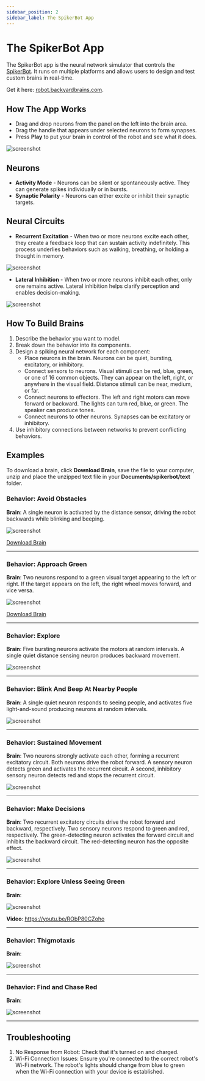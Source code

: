 ```yaml
---
sidebar_position: 2
sidebar_label: The SpikerBot App
---
```

# The SpikerBot App #
The SpikerBot app is the neural network simulator that controls the [SpikerBot](https://docs.backyardbrains.com/Neuroengineering/Pre-Release/SpikerBot/). It runs on multiple platforms and allows users to design and test custom brains in real-time.

Get it here: [robot.backyardbrains.com](https://robot.backyardbrains.com).

## How The App Works ##
- Drag and drop neurons from the panel on the left into the brain area.
- Drag the handle that appears under selected neurons to form synapses.
- Press **Play** to put your brain in control of the robot and see what it does.

![screenshot](screenshot1.png)

## Neurons ##
- **Activity Mode** - Neurons can be silent or spontaneously active. They can generate spikes individually or in bursts.
- **Synaptic Polarity** - Neurons can either excite or inhibit their synaptic targets.

## Neural Circuits ##
- **Recurrent Excitation** - When two or more neurons excite each other, they create a feedback loop that can sustain activity indefinitely. This process underlies behaviors such as walking, breathing, or holding a thought in memory.

![screenshot](circuit1.png)

- **Lateral Inhibition** - When two or more neurons inhibit each other, only one remains active. Lateral inhibition helps clarify perception and enables decision-making.

![screenshot](circuit2.png)

## How To Build Brains ##
1. Describe the behavior you want to model.
2. Break down the behavior into its components.
3. Design a spiking neural network for each component:
    - Place neurons in the brain. Neurons can be quiet, bursting, excitatory, or inhibitory.
    - Connect sensors to neurons. Visual stimuli can be red, blue, green, or one of 16 common objects. They can appear on the left, right, or anywhere in the visual field. Distance stimuli can be near, medium, or far.
    - Connect neurons to effectors. The left and right motors can move forward or backward. The lights can turn red, blue, or green. The speaker can produce tones.
    - Connect neurons to other neurons. Synapses can be excitatory or inhibitory.
4. Use inhibitory connections between networks to prevent conflicting behaviors.

## Examples ##
To download a brain, click **Download Brain**, save the file to your computer, unzip and place the unzipped text file in your **Documents/spikerbot/text** folder.

### Behavior: Avoid Obstacles ###
**Brain**: A single neuron is activated by the distance sensor, driving the robot backwards while blinking and beeping.

![screenshot](brain1.png)

[Download Brain](./AvoidObstacles.zip)

---

### Behavior: Approach Green ###
**Brain**: Two neurons respond to a green visual target appearing to the left or right. If the target appears on the left, the right wheel moves forward, and vice versa.

![screenshot](brain2.png)

[Download Brain](./ApproachGreen.zip)

---

### Behavior: Explore ###
**Brain**: Five bursting neurons activate the motors at random intervals. A single quiet distance sensing neuron produces backward movement.

![screenshot](brain3.png)

---

### Behavior: Blink And Beep At Nearby People ###
**Brain**: A single quiet neuron responds to seeing people, and activates five light-and-sound producing neurons at random intervals.

![screenshot](brain4.png)

---

### Behavior: Sustained Movement ###
**Brain**: Two neurons strongly activate each other, forming a recurrent excitatory circuit. Both neurons drive the robot forward. A sensory neuron detects green and activates the recurrent circuit. A second, inhibitory sensory neuron detects red and stops the recurrent circuit.

![screenshot](brain5.png)

---

### Behavior: Make Decisions ###
**Brain**: Two recurrent excitatory circuits drive the robot forward and backward, respectively. Two sensory neurons respond to green and red, respectively. The green-detecting neuron activates the forward circuit and inhibits the backward circuit. The red-detecting neuron has the opposite effect.

![screenshot](brain6.png)

---

### Behavior: Explore Unless Seeing Green ###
**Brain**: 

![screenshot](brain7.jpg)

**Video**: https://youtu.be/RObP80CZoho

---

### Behavior: Thigmotaxis ###
**Brain**: 

![screenshot](brain8.jpg)

---

### Behavior: Find and Chase Red ###
**Brain**: 

![screenshot](brain9.jpg)

---

## Troubleshooting ##
1. No Response from Robot: Check that it's turned on and charged.
2. Wi-Fi Connection Issues: Ensure you're connected to the correct robot's Wi-Fi network. The robot's lights should change from blue to green when the Wi-Fi connection with your device is established.